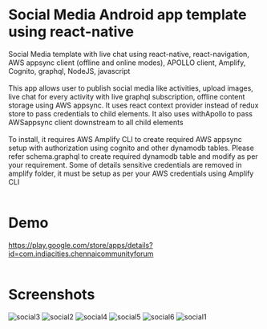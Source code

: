 # Social Media Android app template using react-native
Social Media template with live chat using react-native, react-navigation, AWS appsync client (offline and online modes), APOLLO client, Amplify, Cognito, graphql, NodeJS, javascript<br/><br/>
This app allows user to publish social media like activities, upload images, live chat for every activity with live graphql subscription, offline content storage using AWS appsync. It uses react context provider instead of redux store to pass credentials to child elements. It also uses withApollo to pass AWSappsync client downstream to all child elements<br/><br/>
To install, it requires AWS Amplify CLI to create required AWS appsync setup with authorization using cognito and other dynamodb tables. Please refer schema.graphql to create required dynamodb table and modify as per your requirement. Some of details sensitive credentials are removed in amplify folder, it must be setup as per your AWS credentials using Amplify CLI<br/><br/>
# Demo
https://play.google.com/store/apps/details?id=com.indiacities.chennaicommunityforum
<br/><br/>
# Screenshots
![social3](https://user-images.githubusercontent.com/32461311/131834532-ca22534d-2acb-4ba3-acf6-ebacac79216b.png)
![social2](https://user-images.githubusercontent.com/32461311/131834530-733b0e57-b909-4919-8f26-dae82faa5049.png)
![social4](https://user-images.githubusercontent.com/32461311/131834538-af648afe-18fc-4411-a0ab-d9e8993a2a08.png)
![social5](https://user-images.githubusercontent.com/32461311/131834539-992a99b1-cd32-4b37-aa7f-76d7fd9b84a5.png)
![social6](https://user-images.githubusercontent.com/32461311/131834541-5856345b-b7a7-474c-9764-8c2db14ec2be.png)
![social1](https://user-images.githubusercontent.com/32461311/131834523-2f7c3233-433e-4e7d-a9e3-28b15b75dd2a.png)

